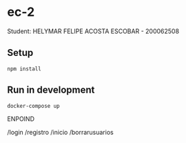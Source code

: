 # ec-2
Student: HELYMAR FELIPE ACOSTA ESCOBAR - 200062508

## Setup
```
npm install
```

## Run in development
```bash
docker-compose up
```

ENPOIND

/login
/registro
/inicio
/borrarusuarios

